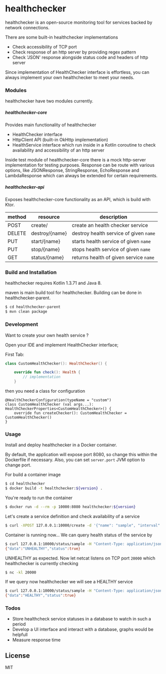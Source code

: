 # healthchecker

healthchecker is an open-source monitoring tool for services backed by network connections.

There are some built-in healthchecker implementations 
  - Check accessibility of TCP port
  - Check response of an http server by providing regex pattern
  - Check 'JSON' response alongside status code and headers of http server

Since implementation of HealthChecker interface is effortless, you can always implement your own healthchecker to meet your needs.
  

### Modules

healthchecker have two modules currently.

##### healthchecker-core
Provides main functionality of healthchecker
  - HealthChecker interface
  - HttpClient API (built-in OkHttp implementation)
  - HealthService interface which run inside in a Kotlin coroutine to check availability and accessibility of an http server

Inside test module of healthchecker-core there is a mock http-server implementation for testing purposes. Response can be route with various options, like JSONResponse, StringResponse, EchoResponse and LambdaResponse which can always be extended for certain requirements.

##### healthchecker-api
Exposes healthchecker-core functionality as an API, which is build with Ktor.


| method | resource | description |
| ------ | ------ | ------ |
| POST | create/ | create an health checker service |
| DELETE | destroy/{name} | destroy health service of given `name` |
| PUT | start/{name} | starts health service of given `name` |
| PUT | stop/{name} | stops health service of given `name` |
| GET | status/{name} | returns health of given service `name`  |


### Build and Installation

healthchecker requires Kotlin 1.3.71 and Java 8.

maven is main build tool for healthchecker. Building can be done in healthchecker-parent.

```sh
$ cd healthchecker-parent
$ mvn clean package
```

### Development

Want to create your own health service ?

Open your IDE and implement HealthChecker interface;

First Tab:
```kotlin
class CustomHealthChecker(): HealthChecker() {

    override fun check(): Health {
        // implementation
    }
```

then you need a class for configuration 

```
@HealthCheckerConfiguration(typeName = "custom")
class CustomHealthChecker (val args...): HealthCheckerProperties<CustomHealthChecker>() {
    override fun createChecker(): CustomHealthChecker = CustomHealthChecker()
}
```

### Usage

Install and deploy healthchecker in a Docker container.

By default, the application will expose port 8080, so change this within the Dockerfile if necessary. Also, you can set ```server.port``` JVM option to change port.

For build a container image
```sh
$ cd healthchecker
$ docker build -t healthchecker:${version} .
```

You're ready to run the container
```sh
$ docker run -d --rm -p 10000:8080 healthchecker:${version}
```

Let's create a service definition and check availability of a service

```sh
$ curl -XPOST 127.0.0.1:10000/create -d '{"name": "sample", "interval": 2000, "checker": { "type": "tcp", "ip": "127.0.0.1", "port": 20000, "timeout": 1000}}' -H "Content-Type: application/json"
```

Container is running now... We can query health status of the service by
```sh
$ curl 127.0.0.1:10000/status/sample -H "Content-Type: application/json"
{"data":"UNHEALTHY","status":true}
```

UNHEALTHY as expected. Now let netcat listens on TCP port `20000` which healthchecker is currently checking

```sh
$ nc -kl 20000
```

If we query now healthchecker we will see a HEALTHY service

```sh
$ curl 127.0.0.1:10000/status/sample -H "Content-Type: application/json"
{"data":"HEALTHY","status":true}
```

### Todos

 - Store healthcheck service statuses in a database to watch in such a period 
 - Develop a UI interface and interact with a database, graphs would be helpfull
 - Measure response time

License
----

MIT
